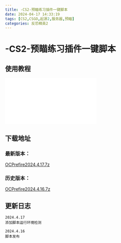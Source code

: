 ```yaml
---
title: -CS2-预瞄练习插件一键脚本
date: 2024-04-17 14:33:19
tags: [CS2,CSGO,起源2,服务器,预瞄]
categories: 反恐精英2
---
```

# -CS2-预瞄练习插件一键脚本

## 使用教程

<iframe src="//player.bilibili.com/player.html?aid=1253152296&bvid=BV1zJ4m1p7X2&cid=1508793003&p=1" scrolling="no" frameborder="no" framespacing="0" allowfullscreen="true"> </iframe>

## 下载地址

### 最新版本：
<a href="OCPrefire2024.4.17.7z">OCPrefire2024.4.17.7z</a>
### 历史版本：
<a href="OCPrefire2024.4.16.7z">OCPrefire2024.4.16.7z</a>

## 更新日志

```
2024.4.17
添加脚本运行环境检测

2024.4.16
脚本发布
```
